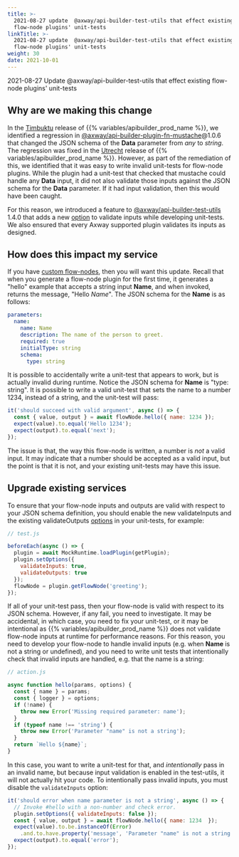 ```yaml
---
title: >-
  2021-08-27 update  @axway/api-builder-test-utils that effect existing
  flow-node plugins' unit-tests
linkTitle: >-
  2021-08-27 update  @axway/api-builder-test-utils that effect existing
  flow-node plugins' unit-tests
weight: 30
date: 2021-10-01
---
```


2021-08-27 Update @axway/api-builder-test-utils that effect existing flow-node plugins' unit-tests

## Why are we making this change

In the [Timbuktu](/docs/release_notes/timbuktu/) release of {{% variables/apibuilder_prod_name %}}, we identified a regression in [@axway/api-builder-plugin-fn-mustache](https://www.npmjs.com/package/@axway/api-builder-plugin-fn-mustache)@1.0.6 that changed the JSON schema of the **Data** parameter from _any_ to _string_. The regression was fixed in the [Utrecht](/docs/release_notes/utrecht/) release of {{% variables/apibuilder_prod_name %}}. However, as part of the remediation of this, we identified that it was easy to write invalid unit-tests for flow-node plugins. While the plugin had a unit-test that checked that mustache could handle any **Data** input, it did not also validate those inputs against the JSON schema for the **Data** parameter. If it had input validation, then this would have been caught.

For this reason, we introduced a feature to [@axway/api-builder-test-utils](https://www.npmjs.com/package/@axway/api-builder-test-utils) 1.4.0 that adds a new [option](https://www.npmjs.com/package/@axway/api-builder-test-utils#user-content-pluginsetoptionsoptions) to validate inputs while developing unit-tests. We also ensured that every Axway supported plugin validates its inputs as designed.

## How does this impact my service

If you have [custom flow-nodes](/docs/how_to/create_a_custom_flow-node/), then you will want this update. Recall that when you generate a flow-node plugin for the first time, it generates a "hello" example that accepts a string input **Name**, and when invoked, returns the message, "Hello _Name_". The JSON schema for the **Name** is as follows:

```yaml
parameters:
  name:
    name: Name
    description: The name of the person to greet.
    required: true
    initialType: string
    schema:
      type: string
```

It is possible to accidentally write a unit-test that appears to work, but is actually invalid during runtime. Notice the JSON schema for **Name** is "type: string". It is possible to write a valid unit-test that sets the name to a number 1234, instead of a string, and the unit-test will pass:

```javascript
it('should succeed with valid argument', async () => {
  const { value, output } = await flowNode.hello({ name: 1234 });
  expect(value).to.equal('Hello 1234');
  expect(output).to.equal('next');
});
```

The issue is that, the way this flow-node is written, a number is _not_ a valid input. It may indicate that a number should be accepted as a valid input, but the point is that it is not, and your existing unit-tests may have this issue.

## Upgrade existing services

To ensure that your flow-node inputs and outputs are valid with respect to your JSON schema definition, you should enable the new validateInputs and the existing validateOutputs [options](https://www.npmjs.com/package/@axway/api-builder-test-utils#user-content-pluginsetoptionsoptions) in your unit-tests, for example:

```javascript
// test.js

beforeEach(async () => {
  plugin = await MockRuntime.loadPlugin(getPlugin);
  plugin.setOptions({
    validateInputs: true,
    validateOutputs: true
  });
  flowNode = plugin.getFlowNode('greeting');
});
```

If all of your unit-test pass, then your flow-node is valid with respect to its JSON schema. However, if any fail, you need to investigate. It may be accidental, in which case, you need to fix your unit-test, or it may be intentional as {{% variables/apibuilder_prod_name %}} does not validate flow-node inputs at runtime for performance reasons. For this reason, you need to develop your flow-node to handle invalid inputs (e.g. when **Name** is not a string or undefined), and you need to write unit tests that intentionally check that invalid inputs are handled, e.g. that the name is a string:

```javascript
// action.js

async function hello(params, options) {
  const { name } = params;
  const { logger } = options;
  if (!name) {
    throw new Error('Missing required parameter: name');
  }
  if (typeof name !== 'string') {
    throw new Error('Parameter "name" is not a string');
  }
  return `Hello ${name}`;
}
```

In this case, you want to write a unit-test for that, and _intentionally_ pass in an invalid name, but because input validation is enabled in the test-utils, it will not actually hit your code. To intentionally pass invalid inputs, you must disable the `validateInputs` option:

```javascript
it('should error when name parameter is not a string', async () => {
  // Invoke #hello with a non-number and check error.
  plugin.setOptions({ validateInputs: false });
  const { value, output } = await flowNode.hello({ name: 1234  });
  expect(value).to.be.instanceOf(Error)
    .and.to.have.property('message', 'Parameter "name" is not a string');
  expect(output).to.equal('error');
});
```
